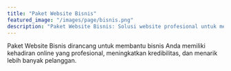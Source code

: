 ```yaml
---
title: "Paket Website Bisnis"
featured_image: "/images/page/bisnis.png"
description: "Paket Website Bisnis: Solusi website profesional untuk meningkatkan kredibilitas dan kehadiran online bisnis Anda."
---
```

Paket Website Bisnis dirancang untuk membantu bisnis Anda memiliki kehadiran online yang profesional, meningkatkan kredibilitas, dan menarik lebih banyak pelanggan.
